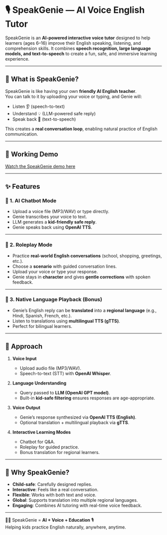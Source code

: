 # 🎙️ SpeakGenie — AI Voice English Tutor

SpeakGenie is an **AI-powered interactive voice tutor** designed to help learners (ages 6–16) improve their English speaking, listening, and comprehension skills. It combines **speech recognition, large language models, and text-to-speech** to create a fun, safe, and immersive learning experience.  

---

## 🌟 What is SpeakGenie?

SpeakGenie is like having your own **friendly AI English teacher**.  
You can talk to it by uploading your voice or typing, and Genie will:
- Listen 👂 (speech-to-text)
- Understand 💡 (LLM-powered safe reply)
- Speak back 🎤 (text-to-speech)

This creates a **real conversation loop**, enabling natural practice of English communication.  

---

## 🎥 Working Demo

[Watch the SpeakGenie demo here](https://drive.google.com/file/d/1UL3MFj7jhag7G6bh9zm-XA9ChoGm9IcC/view?usp=sharing)

---

## ✨ Features

### 🔹 1. AI Chatbot Mode
- Upload a voice file (MP3/WAV) or type directly.
- Genie transcribes your voice to text.
- LLM generates a **kid-friendly safe reply**.
- Genie speaks back using **OpenAI TTS**.

---

### 🔹 2. Roleplay Mode
- Practice **real-world English conversations** (school, shopping, greetings, etc.).
- Choose a **scenario** with guided conversation lines.
- Upload your voice or type your response.
- Genie stays in **character** and gives **gentle corrections** with spoken feedback.

---

### 🔹 3. Native Language Playback (Bonus)
- Genie’s English reply can be **translated** into a **regional language** (e.g., Hindi, Spanish, French, etc.).
- Listen to translations using **multilingual TTS (gTTS)**.
- Perfect for bilingual learners.

---

## 🧩 Approach

1. **Voice Input**  
   - Upload audio file (MP3/WAV).  
   - Speech-to-text (STT) with **OpenAI Whisper**.  

2. **Language Understanding**  
   - Query passed to **LLM (OpenAI GPT model)**.  
   - Built-in **kid-safe filtering** ensures responses are age-appropriate.  

3. **Voice Output**  
   - Genie’s response synthesized via **OpenAI TTS (English)**.  
   - Optional translation + multilingual playback via **gTTS**.  

4. **Interactive Learning Modes**  
   - Chatbot for Q&A.  
   - Roleplay for guided practice.  
   - Bonus translation for regional learners.  

---

## 🚀 Why SpeakGenie?

- **Child-safe**: Carefully designed replies.  
- **Interactive**: Feels like a real conversation.  
- **Flexible**: Works with both text and voice.  
- **Global**: Supports translation into multiple regional languages.  
- **Engaging**: Combines AI tutoring with real-time voice feedback.  

---

👩‍🎓 SpeakGenie = **AI + Voice + Education** 🎙️  
Helping kids practice English naturally, anywhere, anytime.  

